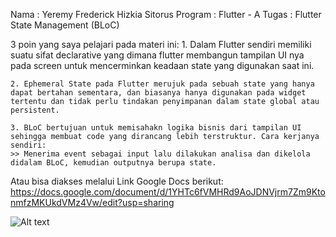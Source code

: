 Nama		: Yeremy Frederick Hizkia Sitorus
Program	    : Flutter - A 
Tugas		: Flutter State Management (BLoC)

3 poin yang saya pelajari pada materi ini:
    1. Dalam Flutter sendiri memiliki suatu sifat declarative yang dimana flutter membangun tampilan UI nya pada screen untuk mencerminkan keadaan state yang digunakan saat ini.

    2. Ephemeral State pada Flutter merujuk pada sebuah state yang hanya dapat bertahan sementara, dan biasanya hanya digunakan pada widget tertentu dan tidak perlu tindakan penyimpanan dalam state global atau persistent.

    3. BLoC bertujuan untuk memisahakn logika bisnis dari tampilan UI sehingga membuat code yang dirancang lebih terstruktur. Cara kerjanya sendiri:
    >> Menerima event sebagai input lalu dilakukan analisa dan dikelola didalam BLoC, kemudian outputnya berupa state.


Atau bisa diakses melalui Link Google Docs berikut:
https://docs.google.com/document/d/1YHTc6fVMHRd9AoJDNVjrm7Zm9KtonmfzMKUkdVMz4Vw/edit?usp=sharing

![Alt text](image.png)